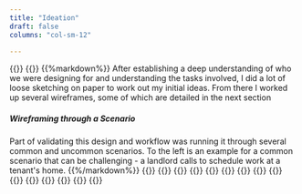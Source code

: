 ```yaml
---
title: "Ideation"
draft: false
columns: "col-sm-12"

---
```

{{<row>}}
{{<column class="col-sm-12 col-md-6 mb-4" >}}
{{%markdown%}}
After establishing a deep understanding of who we were designing for and understanding the tasks involved, I did a lot of loose sketching on paper to work out my initial ideas. From there I worked up several wireframes, some of which are detailed in the next section

##### Wireframing through a Scenario

Part of validating this design and workflow was running it through several common and uncommon scenarios. To the left is an example for a common scenario that can be challenging - a landlord calls to schedule work at a tenant's home.
{{%/markdown%}}
{{</column>}}
    {{<column class="col-sm-6 col-md-2">}}
         {{<workImage class="figure text-muted mb-4" src="/work/pm-redesign/02-ideation/v04scenario-0.png" alt="Scenario Step 1">}}
        {{<workImage class="figure text-muted mb-4" src="/work/pm-redesign/02-ideation/v04scenario-03.png" alt="Scenario Step 4">}}
    {{</column>}}
    {{<column class="col-sm-6 col-md-2">}}
         {{<workImage class="figure text-muted mb-4" src="/work/pm-redesign/02-ideation/v04scenario-01.png" alt="Scenario Step 2">}}
        {{<workImage class="figure text-muted mb-4" src="/work/pm-redesign/02-ideation/v04scenario-04.png" alt="Scenario Step 5">}}
    {{</column>}}
    {{<column class="col-sm-6 col-md-2">}}
         {{<workImage class="figure text-muted mb-4" src="/work/pm-redesign/02-ideation/v04scenario-02.png" alt="Scenario Step 3">}}
        {{<workImage class="figure text-muted mb-4" src="/work/pm-redesign/02-ideation/v04scenario-05.png" alt="Scenario Step 6">}}
    {{</column>}}
{{</row>}}
{{<workImage class="figure text-muted mb-4" src="/work/pm-redesign/02-ideation/v3workflow-wires.png" alt="Scenario: landlord calls to schedule work at a tenant's home">}}

